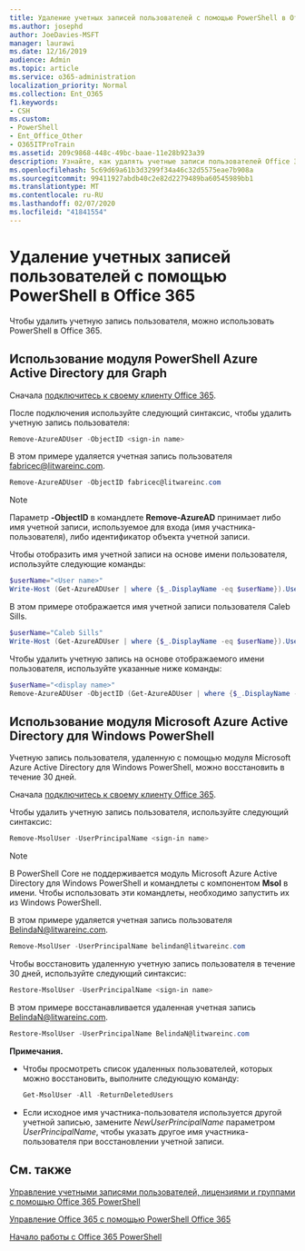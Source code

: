 ```yaml
---
title: Удаление учетных записей пользователей с помощью PowerShell в Office 365
ms.author: josephd
author: JoeDavies-MSFT
manager: laurawi
ms.date: 12/16/2019
audience: Admin
ms.topic: article
ms.service: o365-administration
localization_priority: Normal
ms.collection: Ent_O365
f1.keywords:
- CSH
ms.custom:
- PowerShell
- Ent_Office_Other
- O365ITProTrain
ms.assetid: 209c9868-448c-49bc-baae-11e28b923a39
description: Узнайте, как удалять учетные записи пользователей Office 365, используя PowerShell.
ms.openlocfilehash: 5c69d69a61b3d3299f34a46c32d5575eae7b908a
ms.sourcegitcommit: 99411927abdb40c2e82d2279489ba60545989bb1
ms.translationtype: MT
ms.contentlocale: ru-RU
ms.lasthandoff: 02/07/2020
ms.locfileid: "41841554"
---
```

# <a name="delete-user-accounts-with-office-365-powershell"></a>Удаление учетных записей пользователей с помощью PowerShell в Office 365

Чтобы удалить учетную запись пользователя, можно использовать PowerShell в Office 365.
   
## <a name="use-the-azure-active-directory-powershell-for-graph-module"></a>Использование модуля PowerShell Azure Active Directory для Graph

Сначала [подключитесь к своему клиенту Office 365](connect-to-office-365-powershell.md#connect-with-the-azure-active-directory-powershell-for-graph-module).

После подключения используйте следующий синтаксис, чтобы удалить учетную запись пользователя:
  
```powershell
Remove-AzureADUser -ObjectID <sign-in name>
```

В этом примере удаляется учетная запись пользователя fabricec@litwareinc.com.
  
```powershell
Remove-AzureADUser -ObjectID fabricec@litwareinc.com
```

> [!NOTE]
> Параметр **-ObjectID** в командлете **Remove-AzureAD** принимает либо имя учетной записи, используемое для входа (имя участника-пользователя), либо идентификатор объекта учетной записи.
  
Чтобы отобразить имя учетной записи на основе имени пользователя, используйте следующие команды:
  
```powershell
$userName="<User name>"
Write-Host (Get-AzureADUser | where {$_.DisplayName -eq $userName}).UserPrincipalName
```

В этом примере отображается имя учетной записи пользователя Caleb Sills.
  
```powershell
$userName="Caleb Sills"
Write-Host (Get-AzureADUser | where {$_.DisplayName -eq $userName}).UserPrincipalName
```

Чтобы удалить учетную запись на основе отображаемого имени пользователя, используйте указанные ниже команды:
  
```powershell
$userName="<display name>"
Remove-AzureADUser -ObjectID (Get-AzureADUser | where {$_.DisplayName -eq $userName}).UserPrincipalName
```

## <a name="use-the-microsoft-azure-active-directory-module-for-windows-powershell"></a>Использование модуля Microsoft Azure Active Directory для Windows PowerShell

Учетную запись пользователя, удаленную с помощью модуля Microsoft Azure Active Directory для Windows PowerShell, можно восстановить в течение 30 дней.

Сначала [подключитесь к своему клиенту Office 365](connect-to-office-365-powershell.md#connect-with-the-microsoft-azure-active-directory-module-for-windows-powershell).

Чтобы удалить учетную запись пользователя, используйте следующий синтаксис:
  
```powershell
Remove-MsolUser -UserPrincipalName <sign-in name>
```

>[!Note]
>В PowerShell Core не поддерживается модуль Microsoft Azure Active Directory для Windows PowerShell и командлеты с компонентом **Msol** в имени. Чтобы использовать эти командлеты, необходимо запустить их из Windows PowerShell.
>

В этом примере удаляется учетная запись пользователя BelindaN@litwareinc.com.
  
```powershell
Remove-MsolUser -UserPrincipalName belindan@litwareinc.com
```

Чтобы восстановить удаленную учетную запись пользователя в течение 30 дней, используйте следующий синтаксис:
  
```powershell
Restore-MsolUser -UserPrincipalName <sign-in name>
```

В этом примере восстанавливается удаленная учетная запись BelindaN@litwareinc.com.
  
```powershell
Restore-MsolUser -UserPrincipalName BelindaN@litwareinc.com
```

 **Примечания.**
  
- Чтобы просмотреть список удаленных пользователей, которых можно восстановить, выполните следующую команду:
    
  ```powershell
  Get-MsolUser -All -ReturnDeletedUsers
  ```

- Если исходное имя участника-пользователя используется другой учетной записью, замените _NewUserPrincipalName_ параметром _UserPrincipalName_, чтобы указать другое имя участника-пользователя при восстановлении учетной записи.


## <a name="see-also"></a>См. также

[Управление учетными записями пользователей, лицензиями и группами с помощью Office 365 PowerShell](manage-user-accounts-and-licenses-with-office-365-powershell.md)
  
[Управление Office 365 с помощью PowerShell Office 365](manage-office-365-with-office-365-powershell.md)
  
[Начало работы с Office 365 PowerShell](getting-started-with-office-365-powershell.md)
